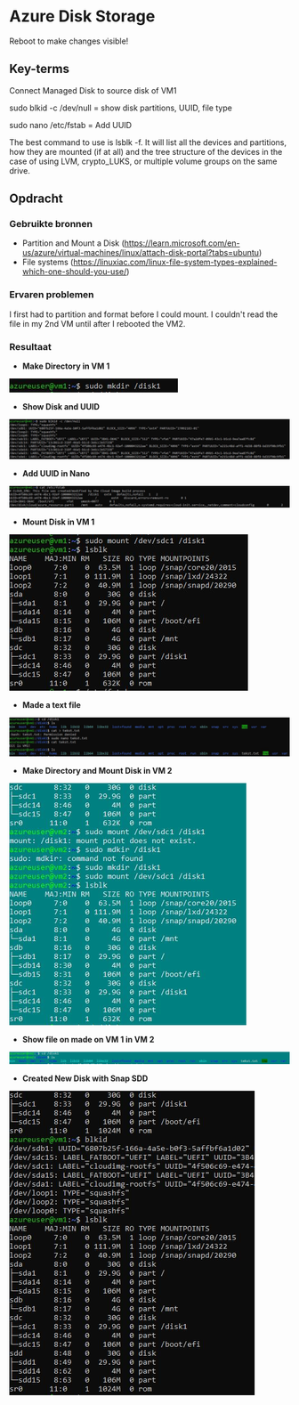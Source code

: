 # Azure Disk Storage

Reboot to make changes visible!

## Key-terms

Connect Managed Disk to source disk of VM1

sudo blkid -c /dev/null = show disk partitions, UUID, file type

sudo nano /etc/fstab = Add UUID 

The best command to use is lsblk -f. It will list all the devices and partitions, how they are mounted (if at all) and the tree structure of the devices in the case of using LVM, crypto_LUKS, or multiple volume groups on the same drive.

## Opdracht

### Gebruikte bronnen

* Partition and Mount a Disk (https://learn.microsoft.com/en-us/azure/virtual-machines/linux/attach-disk-portal?tabs=ubuntu)
* File systems (https://linuxiac.com/linux-file-system-types-explained-which-one-should-you-use/)

### Ervaren problemen

I first had to partition and format before I could mount. I couldn't read the file in my 2nd VM until after I rebooted the VM2.

### Resultaat

* __Make Directory in VM 1__

![Alt text](../00_includes/04_VM1Mkdir.JPG)

* __Show Disk and UUID__

![Alt text](../00_includes/04_VM1ShowPartUUID.JPG)

* __Add UUID in Nano__

![Alt text](../00_includes/04_VM1nanofstab.JPG)

* __Mount Disk in VM 1__

![Alt text](../00_includes/04_VM1MountedDisk.JPG)

* __Made a text file__

![Alt text](../00_includes/04_MakeTxtINDirectory.JPG)

* __Make Directory and Mount Disk in VM 2__

![Alt text](../00_includes/04_VM2MkdirMOUNT.JPG)

* __Show file on made on VM 1 in VM 2__

![Alt text](../00_includes/04_VM2ShowTxt.JPG)

* __Created New Disk with Snap SDD__

![Alt text](../00_includes/04_SnapDisk.JPG)
